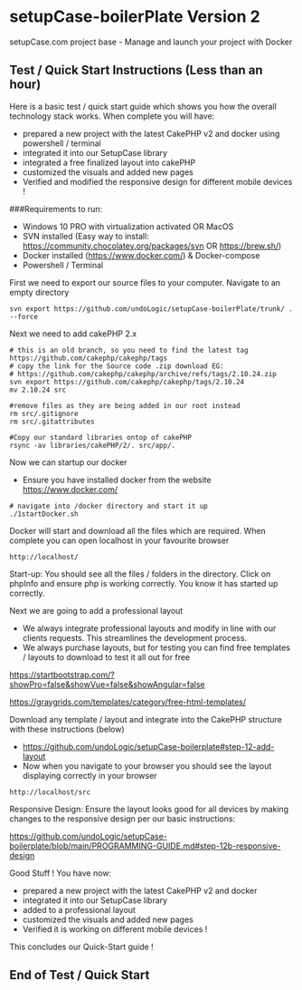 # setupCase-boilerPlate Version 2
setupCase.com project base - Manage and launch your project with Docker

## Test / Quick Start Instructions (Less than an hour)

Here is a basic test / quick start guide which shows you how the overall technology stack works. 
When complete you will have:
- prepared a new project with the latest CakePHP v2 and docker using powershell / terminal
- integrated it into our SetupCase library
- integrated a free finalized layout into cakePHP
- customized the visuals and added new pages
- Verified and modified the responsive design for different mobile devices !

###Requirements to run:
- Windows 10 PRO with virtualization activated OR MacOS
- SVN installed (Easy way to install: https://community.chocolatey.org/packages/svn OR https://brew.sh/)
- Docker installed (https://www.docker.com/) & Docker-compose
- Powershell / Terminal

First we need to export our source files to your computer. Navigate to an empty directory
```angular2html
svn export https://github.com/undoLogic/setupCase-boilerPlate/trunk/ . --force
```

Next we need to add cakePHP 2.x
```angular2html
# this is an old branch, so you need to find the latest tag https://github.com/cakephp/cakephp/tags
# copy the link for the Source code .zip download EG:
# https://github.com/cakephp/cakephp/archive/refs/tags/2.10.24.zip
svn export https://github.com/cakephp/cakephp/tags/2.10.24
mv 2.10.24 src

#remove files as they are being added in our root instead
rm src/.gitignore
rm src/.gitattributes

#Copy our standard libraries ontop of cakePHP
rsync -av libraries/cakePHP/2/. src/app/.
```

Now we can startup our docker

- Ensure you have installed docker from the website https://www.docker.com/

```angular2html
# navigate into /docker directory and start it up
./1startDocker.sh
```

Docker will start and download all the files which are required. When complete you can open localhost in your favourite browser
```angular2html
http://localhost/
```

Start-up: You should see all the files / folders in the directory. Click on phpInfo and ensure php is working correctly. You know it has started up correctly.

Next we are going to add a professional layout
- We always integrate professional layouts and modify in line with our clients requests. This streamlines the development process.
- We always purchase layouts, but for testing you can find free templates / layouts to download to test it all out for free

https://startbootstrap.com/?showPro=false&showVue=false&showAngular=false
  
https://graygrids.com/templates/category/free-html-templates/

Download any template / layout and integrate into the CakePHP structure with these instructions (below)
- https://github.com/undoLogic/setupCase-boilerplate#step-12-add-layout
- Now when you navigate to your browser you should see the layout displaying correctly in your browser

```angular2html
http://localhost/src
```

Responsive Design: Ensure the layout looks good for all devices by making changes to the responsive design per our basic instructions:

https://github.com/undoLogic/setupCase-boilerplate/blob/main/PROGRAMMING-GUIDE.md#step-12b-responsive-design

Good Stuff ! You have now: 
- prepared a new project with the latest CakePHP v2 and docker
- integrated it into our SetupCase library
- added to a professional layout
- customized the visuals and added new pages 
- Verified it is working on different mobile devices !

This concludes our Quick-Start guide !


## End of Test / Quick Start